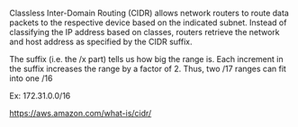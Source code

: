 Classless Inter-Domain Routing (CIDR) allows network routers to route data packets to the respective device based on the indicated subnet. Instead of classifying the IP address based on classes, routers retrieve the network and host address as specified by the CIDR suffix.

The suffix (i.e. the /x part) tells us how big the range is. Each increment in the suffix increases the range by a factor of 2. Thus, two /17 ranges can fit into one /16

Ex: 172.31.0.0/16

https://aws.amazon.com/what-is/cidr/